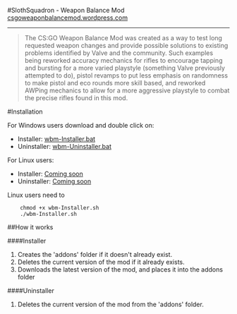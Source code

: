 #SlothSquadron - Weapon Balance Mod
[csgoweaponbalancemod.wordpress.com](https://csgoweaponbalancemod.wordpress.com/)

----

>  The CS:GO Weapon Balance Mod was created as a way to test long requested weapon changes and provide possible solutions to existing problems identified by Valve and the community.  Such examples being reworked accuracy mechanics for rifles to encourage tapping and bursting for a more varied playstyle (something Valve previously attempted to do), pistol revamps to put less emphasis on randomness to make pistol and eco rounds more skill based, and reworked AWPing mechanics to allow for a more aggressive playstyle to combat the precise rifles found in this mod.

#Installation

For Windows users download and double click on:

 - Installer: [wbm-Installer.bat]()
 - Uninstaller: [wbm-Uninstaller.bat]()

For Linux users:

- Installer: [Coming soon]()
- Uninstaller: [Coming soon]()

Linux users need to 
```
    chmod +x wbm-Installer.sh
    ./wbm-Installer.sh
```

##How it works

####Installer
 1. Creates the 'addons' folder if it doesn't already exist.
 2. Deletes the current version of the mod if it already exists.
 3. Downloads the latest version of the mod, and places it into the addons folder


####Uninstaller

 1. Deletes the current version of the mod from the 'addons' folder.